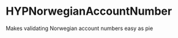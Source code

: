 HYPNorwegianAccountNumber
=========================

Makes validating Norwegian account numbers easy as pie

